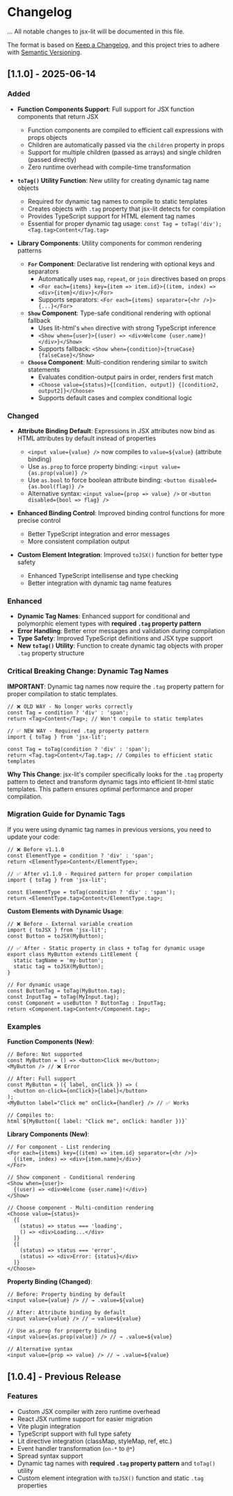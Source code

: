 # Changelog
...
All notable changes to jsx-lit will be documented in this file.

The format is based on [Keep a Changelog](https://keepachangelog.com/en/1.0.0/),
and this project tries to adhere with [Semantic Versioning](https://semver.org/spec/v2.0.0.html).

## [1.1.0] - 2025-06-14

### Added
- **Function Components Support**: Full support for JSX function components that return JSX
  - Function components are compiled to efficient call expressions with props objects
  - Children are automatically passed via the `children` property in props
  - Support for multiple children (passed as arrays) and single children (passed directly)
  - Zero runtime overhead with compile-time transformation

- **`toTag()` Utility Function**: New utility for creating dynamic tag name objects
  - Required for dynamic tag names to compile to static templates
  - Creates objects with `.tag` property that jsx-lit detects for compilation
  - Provides TypeScript support for HTML element tag names
  - Essential for proper dynamic tag usage: `const Tag = toTag('div'); <Tag.tag>Content</Tag.tag>`

- **Library Components**: Utility components for common rendering patterns
  - **`For` Component**: Declarative list rendering with optional keys and separators
    - Automatically uses `map`, `repeat`, or `join` directives based on props
    - `<For each={items} key={item => item.id}>{(item, index) => <div>{item}</div>}</For>`
    - Supports separators: `<For each={items} separator={<hr />}>{...}</For>`
  - **`Show` Component**: Type-safe conditional rendering with optional fallback
    - Uses lit-html's `when` directive with strong TypeScript inference
    - `<Show when={user}>{(user) => <div>Welcome {user.name}!</div>}</Show>`
    - Supports fallback: `<Show when={condition}>{trueCase} {falseCase}</Show>`
  - **`Choose` Component**: Multi-condition rendering similar to switch statements
    - Evaluates condition-output pairs in order, renders first match
    - `<Choose value={status}>{[condition, output]} {[condition2, output2]}</Choose>`
    - Supports default cases and complex conditional logic

### Changed
- **Attribute Binding Default**: Expressions in JSX attributes now bind as HTML attributes by default instead of properties
  - `<input value={value} />` now compiles to `value=${value}` (attribute binding)
  - Use `as.prop` to force property binding: `<input value={as.prop(value)} />`
  - Use `as.bool` to force boolean attribute binding: `<button disabled={as.bool(flag)} />`
  - Alternative syntax: `<input value={prop => value} />` or `<button disabled={bool => flag} />`

- **Enhanced Binding Control**: Improved binding control functions for more precise control
  - Better TypeScript integration and error messages
  - More consistent compilation output

- **Custom Element Integration**: Improved `toJSX()` function for better type safety
  - Enhanced TypeScript intellisense and type checking
  - Better integration with dynamic tag name features

### Enhanced
- **Dynamic Tag Names**: Enhanced support for conditional and polymorphic element types with **required `.tag` property pattern**
- **Error Handling**: Better error messages and validation during compilation
- **Type Safety**: Improved TypeScript definitions and JSX type support
- **New `toTag()` Utility**: Function to create dynamic tag objects with proper `.tag` property structure

### Critical Breaking Change: Dynamic Tag Names

**IMPORTANT**: Dynamic tag names now require the `.tag` property pattern for proper compilation to static templates.

```tsx
// ❌ OLD WAY - No longer works correctly
const Tag = condition ? 'div' : 'span';
return <Tag>Content</Tag>; // Won't compile to static templates

// ✅ NEW WAY - Required .tag property pattern
import { toTag } from 'jsx-lit';

const Tag = toTag(condition ? 'div' : 'span');
return <Tag.tag>Content</Tag.tag>; // Compiles to efficient static templates
```

**Why This Change**: jsx-lit's compiler specifically looks for the `.tag` property pattern to detect and transform dynamic tags into efficient lit-html static templates. This pattern ensures optimal performance and proper compilation.

### Migration Guide for Dynamic Tags

If you were using dynamic tag names in previous versions, you need to update your code:

```tsx
// ❌ Before v1.1.0
const ElementType = condition ? 'div' : 'span';
return <ElementType>Content</ElementType>;

// ✅ After v1.1.0 - Required pattern for proper compilation
import { toTag } from 'jsx-lit';

const ElementType = toTag(condition ? 'div' : 'span');
return <ElementType.tag>Content</ElementType.tag>;
```

**Custom Elements with Dynamic Usage**:
```tsx
// ❌ Before - External variable creation
import { toJSX } from 'jsx-lit';
const Button = toJSX(MyButton);

// ✅ After - Static property in class + toTag for dynamic usage
export class MyButton extends LitElement {
  static tagName = 'my-button';
  static tag = toJSX(MyButton);
}

// For dynamic usage
const ButtonTag = toTag(MyButton.tag);
const InputTag = toTag(MyInput.tag);
const Component = useButton ? ButtonTag : InputTag;
return <Component.tag>Content</Component.tag>;
```

### Examples

**Function Components (New)**:
```tsx
// Before: Not supported
const MyButton = () => <button>Click me</button>;
<MyButton /> // ❌ Error

// After: Full support
const MyButton = ({ label, onClick }) => (
  <button on-click={onClick}>{label}</button>
);
<MyButton label="Click me" onClick={handler} /> // ✅ Works

// Compiles to:
html`${MyButton({ label: "Click me", onClick: handler })}`
```

**Library Components (New)**:
```tsx
// For component - List rendering
<For each={items} key={(item) => item.id} separator={<hr />}>
  {(item, index) => <div>{item.name}</div>}
</For>

// Show component - Conditional rendering
<Show when={user}>
  {(user) => <div>Welcome {user.name}!</div>}
</Show>

// Choose component - Multi-condition rendering
<Choose value={status}>
  {[
    (status) => status === 'loading',
    () => <div>Loading...</div>
  ]}
  {[
    (status) => status === 'error',
    (status) => <div>Error: {status}</div>
  ]}
</Choose>
```

**Property Binding (Changed)**:
```tsx
// Before: Property binding by default
<input value={value} /> // → .value=${value}

// After: Attribute binding by default
<input value={value} /> // → value=${value}

// Use as.prop for property binding
<input value={as.prop(value)} /> // → .value=${value}

// Alternative syntax
<input value={prop => value} /> // → .value=${value}
```

## [1.0.4] - Previous Release

### Features
- Custom JSX compiler with zero runtime overhead
- React JSX runtime support for easier migration
- Vite plugin integration
- TypeScript support with full type safety
- Lit directive integration (classMap, styleMap, ref, etc.)
- Event handler transformation (`on-*` to `@*`)
- Spread syntax support
- Dynamic tag names with **required `.tag` property pattern** and `toTag()` utility
- Custom element integration with `toJSX()` function and static `.tag` properties
